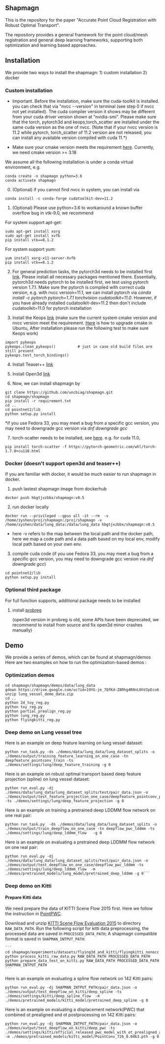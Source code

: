 ## Shapmagn

This is the repository for the paper "Accurate Point Cloud Registration with Robust Optimal Transport".

The repository provides a general framework for the point cloud/mesh registration and general deep learning frameworks, supporting both optimization and learning
based approaches. 


## Installation

We provide two ways to install the shapmagn: 1) custom installation  2) docker
### Custom installation
* Important. Before the installation, make sure the cuda-toolkit is installed. you can check that via "nvcc --version" in terminal (see step 0 if nvcc not yet installed). The cuda compiler
version it shows may be different from your cuda driver version shown at "nvidia-smi". Please make sure that the torch, pytorch3d and keops,torch_scatter are installed under the same cuda version as the one of nvcc.
  (Note that if your nvcc version is 11.2  while pytorch, torch_scatter of 11.2 version are not released, you can install any available version compiled with cuda 11.*)
  
* Make sure your cmake version meets the requirement [here](https://www.kernel-operations.io/keops/python/installation.html). Currently, we need cmake version >= 3.18

We assume all the following installation is under a conda virtual environment, e.g.
```
conda create -n shapmagn python=3.6
conda activate shapmagn
```
0. (Optional) if you cannot find nvcc in system, you can install via
```angular2html
conda install -c conda-forge cudatoolkit-dev=11.2
```
1. (Optional) Please use python=3.6 to workaround a known buffer overflow bug in vtk-9.0,
we recommend
   
For system support apt-get:
```
sudo apt-get install xorg 
sudo apt-get install xvfb
pip install vtk==8.1.2

```

For system support yum:
```
yum install xorg-x11-server-Xvfb
pip install vtk==8.1.2
```

2. For general prediction tasks, the pytorch3d needs to be installed first [link](https://github.com/facebookresearch/pytorch3d/blob/master/INSTALL.md). 
   Please install all necessary packages mentioned there. 
    Essentially, pytorch3d needs pytorch to be installed first, we test using pytorch version 1.7.1. Make sure the pytorch is compiled with correct cuda version, e.g. with nvcc version=11.1, we can install pytorch
    via *conda install -c pytorch pytorch=1.7.1 torchvision cudatoolkit=11.0*. However, if you have already installed cudatoolkit-dev=11.2 then don't include cudatoolkit=11.0 for pytorch installation


3. Install the Keops [link](https://www.kernel-operations.io/keops/python/installation.html)
   (make sure the current system cmake version and nvcc version meet the requirement. [Here](https://askubuntu.com/questions/829310/how-to-upgrade-cmake-in-ubuntu) is how to upgrade cmake in Ubuntu,
   After installation please run the following test to make sure Keops work)
```
import pykeops
pykeops.clean_pykeops()          # just in case old build files are still present
pykeops.test_torch_bindings()   
```

4. Install Teaser++ [link](https://teaser.readthedocs.io/en/master/installation.html)
5. Install Open3d [link](http://www.open3d.org/docs/0.7.0/getting_started.html)
   
6. Now, we can install shapmagn by
```
git clone https://github.com/uncbiag/shapmagn.git
cd shapmagn/shapmagn
pip install -r requirement.txt
cd ..
cd pointnet2/lib
python setup.py install
```
*if you use Fedora 33, you may meet a bug from a specific gcc version, you may need to downgrade gcc version via *dnf downgrade gcc*

7. torch-scatter needs to be installed, see [here](https://github.com/rusty1s/pytorch_scatter).
e.g. for cuda 11.0, 
```
pip install torch-scatter -f https://pytorch-geometric.com/whl/torch-1.7.0+cu110.html
```

### Docker (doesn't support open3d and teaser++)

If you are familiar with docker, it would be much easier to run shapmagn in docker.

1. push lastest shapmagn image from dockerhub
```
docker push hbgtjxzbbx/shapmagn:v0.5
```
2. run docker locally
```
docker run --privileged --gpus all -it --rm  -v /home/zyshen/proj/shapmagn:/proj/shapmagn -v /home/zyshen/data/lung_data:/data/lung_data hbgtjxzbbx/shapmagn:v0.5
```
* here -v refers to the map between the local path and the docker path,
  here we map a code path and a data path based on my local env, modify local path based on your own env.

3. compile cuda code (if you use Fedora 33, you may meet a bug from a specific gcc version, you may need to downgrade gcc version via *dnf downgrade gcc*)
```
cd pointnet2/lib
python setup.py install
```

### Optional third package
For full function supports, additional package needs to be installed

1. install [probreg](https://github.com/neka-nat/probreg)
   
   (open3d version in probreg is old, some APIs have been deprecated, we recommend to install from source and fix open3d minor crashes manually)


## Demo
We provide a series of demos, which can be found at shapmagn/demos
Here are two examples on how to run the optimization-based demos :

### Optimization demos
```
cd shapmagn/shapmagn/demos/data/lung_data
gdown https://drive.google.com/uc?id=19YG-je_7QfKd-Z8Rhg4R0nL6hVIpEco6
unzip lung_vessel_demo_data.zip
cd ..
python 2d_toy_reg.py
python toy_reg.py
python partial_prealign_reg.py
python lung_reg.py
python flyingkitti_reg.py
```

### Deep demo on Lung vessel tree

Here is an example on deep feature learning on lung vessel dataset:
```
python run_task.py -ds ./demos/data/lung_data/lung_dataset_splits -o ./demos/output/training_feature_learning_on_one_case -tn deepfeature_pointconv_train -ts ./demos/settings/lung/deep_feature_training -g 0
```

Here is an example on robust optimal transport based deep feature projection (spline) on lung vessel dataset:
```
python run_eval.py -dj ./demos/data/lung_data/lung_dataset_splits/test/pair_data.json -o ./demos/output/test_feature_projection_one_case/deepfeature_pointconv_projection -ts ./demos/settings/lung/deep_feature_projection -g 0
```

Here is an example on training a pretrained deep LDDMM flow network on one real pair:

```
python run_task.py  -ds ./demos/data/lung_data/lung_dataset_splits -o ./demos/output/train_deepflow_on_one_case -tn deepflow_pwc_lddmm -ts ./demos/settings/lung/deep_lddmm_flow   -g 0
```

Here is an example on evaluating a pretrained deep LDDMM flow network on one real pair:

```
python run_eval.py -dj ./demos/data/lung_data/lung_dataset_splits/test/pair_data.json -o ./demos/output/test_deepflow_on_one_case/deepflow_pwc_lddmm -ts ./demos/settings/lung/deep_lddmm_flow  -m   ./demos/pretrained_models/lung_model/pretrained_deep_lddmm -g 0```
```

### Deep demo on Kitti

#### Prepare Kitti data
We need prepare the data of KITTI Scene Flow 2015 first. Here we follow the instruction in [PointPWC](https://github.com/DylanWusee/PointPWC).

Download and unzip [KITTI Scene Flow Evaluation 2015](http://www.cvlibs.net/download.php?file=data_scene_flow.zip) to directory `RAW_DATA_PATH`.
Run the following script for kitti data preprocessing, the processed data are saved in `PROCESSED_DATA_PATH`; A shapmagn compatible format is saved in `SHAPMAN_INTPUT_PATH`:

    ```
    cd shapmagn/experiments/datasets/flying3d_and_kitti/flyingkitti_nonocc
    python process_kitti_raw_data.py RAW_DATA_PATH PROCESSED_DATA_PATH
    python prepare_data_test_on_kitti.py RAW_DATA_PATH PROCESSED_DATA_PATH SHAPMAN_INTPUT_PATH
    ```

Here is an example on evaluating a spline flow network on 142 Kitti pairs:

```
python run_eval.py -dj SHAPMAN_INTPUT_PATH/pair_data.json -o ./demos/output/test_deepflow_on_kitti/deep_spline -ts ./demos/settings/kitti/deep_spline_flow  -m ./demos/pretrained_models/kitti_model/pretrained_deep_spline -g 0
```

Here is an example on evaluating a displacement network(PWC) that combined ot prealigned and ot postprocessing on 142 Kitti pairs:
```
python run_eval.py -dj SHAPMAN_INTPUT_PATH/pair_data.json -o ./demos/output/test_deepflow_on_kitti/deep_pwc -ts ./demos/settings/kitti/official_released_pwc_model_with_ot_prealigned_and_post  -m ./demos/pretrained_models/kitti_model/PointConv_726_0.0463.pth -g 0
```